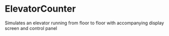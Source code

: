 # ElevatorCounter
Simulates an elevator running from floor to floor with accompanying display screen and control panel
